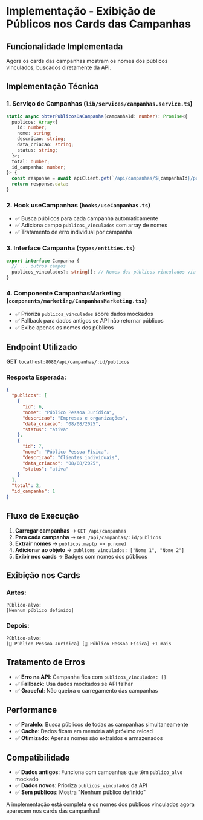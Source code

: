 # Implementação - Exibição de Públicos nos Cards das Campanhas

## Funcionalidade Implementada

Agora os cards das campanhas mostram os nomes dos públicos vinculados, buscados diretamente da API.

## Implementação Técnica

### 1. **Serviço de Campanhas** (`lib/services/campanhas.service.ts`)
```typescript
static async obterPublicosDaCampanha(campanhaId: number): Promise<{
  publicos: Array<{
    id: number;
    nome: string;
    descricao: string;
    data_criacao: string;
    status: string;
  }>;
  total: number;
  id_campanha: number;
}> {
  const response = await apiClient.get(`/api/campanhas/${campanhaId}/publicos`);
  return response.data;
}
```

### 2. **Hook useCampanhas** (`hooks/useCampanhas.ts`)
- ✅ Busca públicos para cada campanha automaticamente
- ✅ Adiciona campo `publicos_vinculados` com array de nomes
- ✅ Tratamento de erro individual por campanha

### 3. **Interface Campanha** (`types/entities.ts`)
```typescript
export interface Campanha {
  // ... outros campos
  publicos_vinculados?: string[]; // Nomes dos públicos vinculados via API
}
```

### 4. **Componente CampanhasMarketing** (`components/marketing/CampanhasMarketing.tsx`)
- ✅ Prioriza `publicos_vinculados` sobre dados mockados
- ✅ Fallback para dados antigos se API não retornar públicos
- ✅ Exibe apenas os nomes dos públicos

## Endpoint Utilizado

**GET** `localhost:8080/api/campanhas/:id/publicos`

### Resposta Esperada:
```json
{
  "publicos": [
    {
      "id": 6,
      "nome": "Público Pessoa Jurídica",
      "descricao": "Empresas e organizações",
      "data_criacao": "08/08/2025",
      "status": "ativa"
    },
    {
      "id": 7,
      "nome": "Público Pessoa Física", 
      "descricao": "Clientes individuais",
      "data_criacao": "08/08/2025",
      "status": "ativa"
    }
  ],
  "total": 2,
  "id_campanha": 1
}
```

## Fluxo de Execução

1. **Carregar campanhas** → `GET /api/campanhas`
2. **Para cada campanha** → `GET /api/campanhas/:id/publicos`
3. **Extrair nomes** → `publicos.map(p => p.nome)`
4. **Adicionar ao objeto** → `publicos_vinculados: ["Nome 1", "Nome 2"]`
5. **Exibir nos cards** → Badges com nomes dos públicos

## Exibição nos Cards

### Antes:
```
Público-alvo:
[Nenhum público definido]
```

### Depois:
```
Público-alvo:
[🎯 Público Pessoa Jurídica] [🎯 Público Pessoa Física] +1 mais
```

## Tratamento de Erros

- ✅ **Erro na API**: Campanha fica com `publicos_vinculados: []`
- ✅ **Fallback**: Usa dados mockados se API falhar
- ✅ **Graceful**: Não quebra o carregamento das campanhas

## Performance

- ✅ **Paralelo**: Busca públicos de todas as campanhas simultaneamente
- ✅ **Cache**: Dados ficam em memória até próximo reload
- ✅ **Otimizado**: Apenas nomes são extraídos e armazenados

## Compatibilidade

- ✅ **Dados antigos**: Funciona com campanhas que têm `publico_alvo` mockado
- ✅ **Dados novos**: Prioriza `publicos_vinculados` da API
- ✅ **Sem públicos**: Mostra "Nenhum público definido"

A implementação está completa e os nomes dos públicos vinculados agora aparecem nos cards das campanhas!